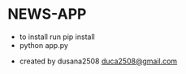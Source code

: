 # NEWS-APP

* to install run pip install
* python app.py

- created by dusana2508 <duca2508@gmail.com>